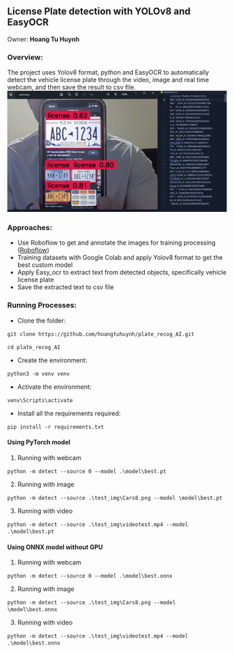 ## License Plate detection with YOLOv8 and EasyOCR
Owner: **Hoang Tu Huynh**

### Overview:
The project uses Yolov8 format, python and EasyOCR to automatically detect the vehicle license plate through the video, image and real time webcam, and then save the result to csv file.
![detected](/test_img/result.png)  

### Approaches:
- Use Roboflow to get and annotate the images for training processing ([Roboflow](https://roboflow.com/))
- Training datasets with Google Colab and apply Yolov8 format to get the best custom model 
- Apply Easy_ocr to extract text from detected objects, specifically vehicle license plate
- Save the extracted text to csv file

### Running Processes:
- Clone the folder:
```base
git clone https://github.com/hoangtuhuynh/plate_recog_AI.git
```
```base
cd plate_recog_AI
```
- Create the environment:
```base
python3 -m venv venv
```
- Activate the environment:
```base
venv\Scripts\activate
```
- Install all the requirements required:
```base
pip install -r requirements.txt
```

#### Using PyTorch model
1) Running with webcam
```base
python -m detect --source 0 --model .\model\best.pt
```
  2) Running with image
```base
python -m detect --source .\test_img\Cars8.png --model \model\best.pt
```
3) Running with video 
```base
python -m detect --source .\test_img\videotest.mp4 --model .\model\best.pt
```

#### Using ONNX model without GPU
1) Running with webcam
```base
python -m detect --source 0 --model .\model\best.onnx
```
  2) Running with image
```base
python -m detect --source .\test_img\Cars8.png --model \model\best.onnx
```
3) Running with video 
```base
python -m detect --source .\test_img\videotest.mp4 --model .\model\best.onnx
```

 